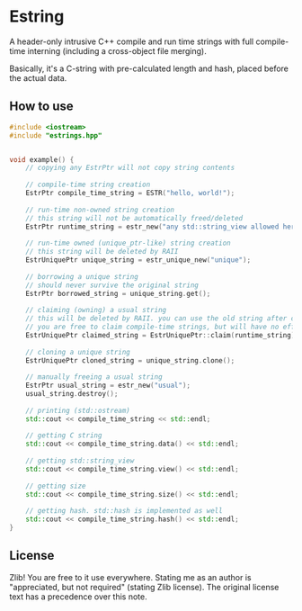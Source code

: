 # Estring
A header-only intrusive C++ compile and run time strings with 
full compile-time interning (including a cross-object file merging). 

Basically, it's a C-string with pre-calculated length and hash, placed before the actual data.

## How to use
```C++
#include <iostream> 
#include "estrings.hpp"


void example() {
    // copying any EstrPtr will not copy string contents
    
    // compile-time string creation
    EstrPtr compile_time_string = ESTR("hello, world!");
    
    // run-time non-owned string creation
    // this string will not be automatically freed/deleted
    EstrPtr runtime_string = estr_new("any std::string_view allowed here");
    
    // run-time owned (unique_ptr-like) string creation
    // this string will be deleted by RAII
    EstrUniquePtr unique_string = estr_unique_new("unique");
    
    // borrowing a unique string
    // should never survive the original string
    EstrPtr borrowed_string = unique_string.get();
    
    // claiming (owning) a usual string
    // this will be deleted by RAII. you can use the old string after claiming, but not after freeing
    // you are free to claim compile-time strings, but will have no effect
    EstrUniquePtr claimed_string = EstrUniquePtr::claim(runtime_string);
    
    // cloning a unique string
    EstrUniquePtr cloned_string = unique_string.clone();
    
    // manually freeing a usual string
    EstrPtr usual_string = estr_new("usual");
    usual_string.destroy();
    
    // printing (std::ostream)
    std::cout << compile_time_string << std::endl;
    
    // getting C string
    std::cout << compile_time_string.data() << std::endl;
    
    // getting std::string_view
    std::cout << compile_time_string.view() << std::endl;
    
    // getting size
    std::cout << compile_time_string.size() << std::endl;
    
    // getting hash. std::hash is implemented as well
    std::cout << compile_time_string.hash() << std::endl;
}
```

## License
Zlib! You are free to it use everywhere. Stating me 
as an author is "appreciated, but not required" (stating Zlib license).
The original license text has a precedence over this note.
